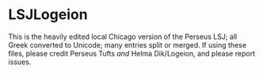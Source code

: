 # LSJLogeion
This is the heavily edited local Chicago version of the Perseus LSJ; all Greek converted to Unicode; 
many entries split or merged. 
If using these files, please credit Perseus Tufts *and* Helma Dik/Logeion, and please report issues. 
